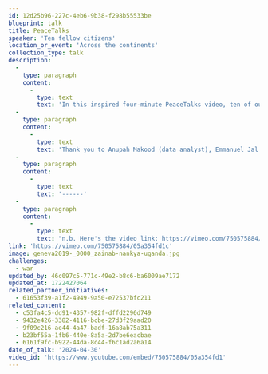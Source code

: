 ```yaml
---
id: 12d25b96-227c-4eb6-9b38-f298b55533be
blueprint: talk
title: PeaceTalks
speaker: 'Ten fellow citizens'
location_or_event: 'Across the continents'
collection_type: talk
description:
  -
    type: paragraph
    content:
      -
        type: text
        text: 'In this inspired four-minute PeaceTalks video, ten of our fellow riders on Earth call with clarity and respect for a world of peace. As their words and body language indicate, ending war is not only necessary; it is also possible.'
  -
    type: paragraph
    content:
      -
        type: text
        text: 'Thank you to Anupah Makood (data analyst), Emmanuel Jal (recording artist and actor), Greg Boyle (social entrepreneur), Estelle Baroung Hughes (educational leader and artist), Lionel Aeschlimann (finance CEO), Aya Mohammed Abdullah (refugee advocate), Diwele Molale Lubi (artistic director and choreographer), Hyung Joon Won (musician and concertmaster), Jihyo Kim (violinist), and Noam Shuster (comedian).'
  -
    type: paragraph
    content:
      -
        type: text
        text: '------'
  -
    type: paragraph
    content:
      -
        type: text
        text: "n.b. Here's the video link: https://vimeo.com/750575884/05a354fd1c. We are fixing the connection to the site. Thanks so much for your patience."
link: 'https://vimeo.com/750575884/05a354fd1c'
image: geneva2019-_0000_zainab-nankya-uganda.jpg
challenges:
  - war
updated_by: 46c097c5-771c-49e2-b8c6-ba6009ae7172
updated_at: 1722427064
related_partner_initiatives:
  - 61653f39-a1f2-4949-9a50-e72537bfc211
related_content:
  - c53fa4c5-dd91-4357-982f-dffd2296d749
  - 9432e426-3382-4116-bcbe-27d3f29aad20
  - 9f09c216-ae44-4a47-badf-16a8ab75a311
  - b23bf55a-1fb6-440e-8a5a-2d7be6eacbae
  - 6161f9fc-b922-44da-8c44-f6c1ad2a6a14
date_of_talk: '2024-04-30'
video_id: 'https://www.youtube.com/embed/750575884/05a354fd1'
---
```

